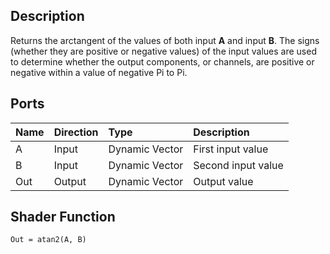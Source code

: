 ## Description

Returns the arctangent of the values of both input **A** and input **B**. The signs (whether they are positive or negative values) of the input values are used to determine whether the output components, or channels, are positive or negative within a value of negative Pi to Pi.

## Ports

| Name        | Direction           | Type  | Description |
|:------------ |:-------------|:-----|:---|
| A      | Input | Dynamic Vector | First input value |
| B      | Input | Dynamic Vector | Second input value |
| Out | Output      |    Dynamic Vector | Output value |

## Shader Function

`Out = atan2(A, B)`